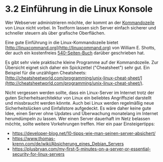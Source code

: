 # 3.2 Einführung in die Linux Konsole

Wer Webserver administrieren möchte, der kommt an der [Kommandozeile](https://de.wikipedia.org/wiki/Kommandozeile) von Linux nicht vorbei. In Textform lassen sich Server einfach sicherer und schneller steuern als über grafische Oberflächen.

Eine gute Einführung in die Linux-Kommandozeile bietet [http://linuxcommand.org](http://linuxcommand.org) von William E. Shotts, der auch ein kostenfreies [540-Seiten-Buch](http://linuxcommand.org/tlcl.php) darüber geschrieben hat.

Es gibt sehr viele praktische kleine Programme auf der Kommandozeile. Zur Übersicht eignet sich daher ein Spickzettel ("Cheatsheet") sehr gut. Ein Beispiel für die unzähligen Cheatsheets: [http://cheatsheetworld.com/programming/unix-linux-cheat-sheet/](http://cheatsheetworld.com/programming/unix-linux-cheat-sheet/).

Nicht vergessen werden sollte, dass ein Linux-Server im Internet trotz der guten Sicherheitsarchitektur von Linux ein beliebtes Angriffsziel darstellt und missbraucht werden könnte. Auch bei Linux werden regelmäßig neue Sicherheitslücken und Einfallstore aufgedeckt. Es wäre daher keine gute Idee, einen Server ohne Updates und Überwachung monatelang im Internet herumdümpeln zu lassen. Wer einen Server dauerhaft im Netz belassen möchte, sollte weitere Vorkehrungen treffen. Hier ein paar Einsteigertipps:
* https://developer-blog.net/10-tipps-wie-man-seinen-server-absichert/
* https://www.thomas-krenn.com/de/wiki/Absicherung_eines_Debian_Servers
* https://plusbryan.com/my-first-5-minutes-on-a-server-or-essential-security-for-linux-servers